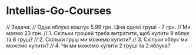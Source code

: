 # Intellias-Go-Courses
// Задача:
// Одне яблуко коштує 5.99 грн. Ціна однієї груші - 7 грн.
// Ми маємо 23 грн.
// 1. Скільки грошей треба витратити, щоб купити 9 яблук та 8 груш?
// 2. Скільки груш ми можемо купити?
// 3. Скільки яблук ми можемо купити?
// 4. Чи ми можемо купити 2 груші та 2 яблука?
